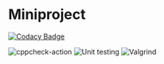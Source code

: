 # Miniproject

[![Codacy Badge](https://api.codacy.com/project/badge/Grade/f3dbd7cdec6f41279e340af78374c54a)](https://app.codacy.com/gh/99003199/Miniproject?utm_source=github.com&utm_medium=referral&utm_content=99003199/Miniproject&utm_campaign=Badge_Grade)

![cppcheck-action](https://github.com/99003199/Miniproject/workflows/cppcheck-action/badge.svg)
![Unit testing](https://github.com/99003199/Miniproject/workflows/Unit%20testing/badge.svg)
![Valgrind](https://github.com/99003199/Miniproject/workflows/Valgrind/badge.svg)
